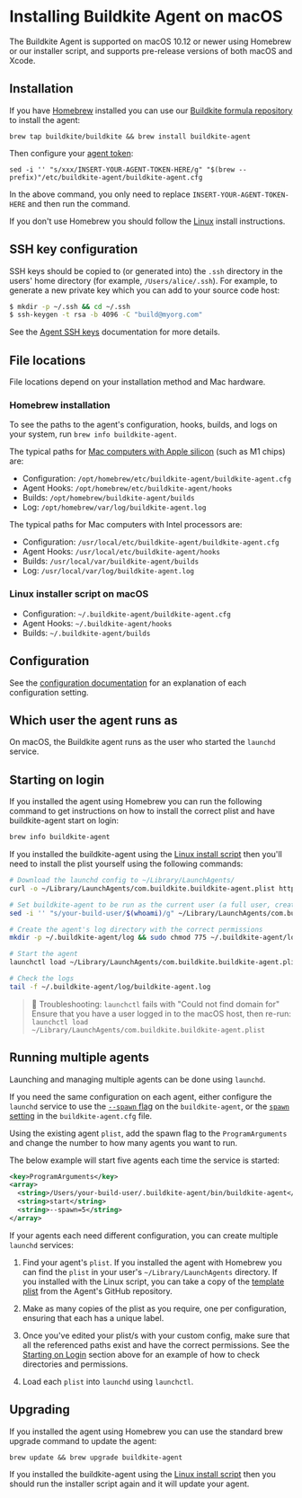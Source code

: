 # Installing Buildkite Agent on macOS

The Buildkite Agent is supported on macOS 10.12 or newer using Homebrew or our installer script, and supports pre-release versions of both macOS and Xcode.


## Installation

If you have <a href="http://brew.sh/">Homebrew</a> installed you can use our <a href="https://github.com/buildkite/homebrew-buildkite">Buildkite formula repository</a> to install the agent:

```shell
brew tap buildkite/buildkite && brew install buildkite-agent
```

Then configure your [agent token](/docs/agent/v3/tokens):

```shell
sed -i '' "s/xxx/INSERT-YOUR-AGENT-TOKEN-HERE/g" "$(brew --prefix)"/etc/buildkite-agent/buildkite-agent.cfg
```

In the above command, you only need to replace `INSERT-YOUR-AGENT-TOKEN-HERE` and then run the command.

If you don't use Homebrew you should follow the [Linux](/docs/agent/v3/linux) install instructions.

## SSH key configuration

SSH keys should be copied to (or generated into) the `.ssh` directory in the users' home directory (for example, `/Users/alice/.ssh`). For example, to generate a new private key which you can add to your source code host:

```bash
$ mkdir -p ~/.ssh && cd ~/.ssh
$ ssh-keygen -t rsa -b 4096 -C "build@myorg.com"
```

See the [Agent SSH keys](/docs/agent/v3/ssh-keys) documentation for more details.

## File locations

File locations depend on your installation method and Mac hardware.

### Homebrew installation

To see the paths to the agent's configuration, hooks, builds, and logs on your system, run `brew info buildkite-agent`.

The typical paths for [Mac computers with Apple silicon](https://support.apple.com/en-gb/HT211814) (such as M1 chips) are:

* Configuration: `/opt/homebrew/etc/buildkite-agent/buildkite-agent.cfg`
* Agent Hooks: `/opt/homebrew/etc/buildkite-agent/hooks`
* Builds: `/opt/homebrew/buildkite-agent/builds`
* Log: `/opt/homebrew/var/log/buildkite-agent.log`

The typical paths for Mac computers with Intel processors are:

* Configuration: `/usr/local/etc/buildkite-agent/buildkite-agent.cfg`
* Agent Hooks: `/usr/local/etc/buildkite-agent/hooks`
* Builds: `/usr/local/var/buildkite-agent/builds`
* Log: `/usr/local/var/log/buildkite-agent.log`

### Linux installer script on macOS

* Configuration: `~/.buildkite-agent/buildkite-agent.cfg`
* Agent Hooks: `~/.buildkite-agent/hooks`
* Builds: `~/.buildkite-agent/builds`

## Configuration

See the [configuration documentation](/docs/agent/v3/configuration) for an explanation of each configuration setting.

## Which user the agent runs as

On macOS, the Buildkite agent runs as the user who started the `launchd` service.

## Starting on login

If you installed the agent using Homebrew you can run the following command to get instructions on how to install the correct plist and have buildkite-agent start on login:

```bash
brew info buildkite-agent
```

If you installed the buildkite-agent using the [Linux install script](linux) then you'll need to install the plist yourself using the following commands:

```bash
# Download the launchd config to ~/Library/LaunchAgents/
curl -o ~/Library/LaunchAgents/com.buildkite.buildkite-agent.plist https://raw.githubusercontent.com/buildkite/agent/main/templates/launchd_local_with_gui.plist

# Set buildkite-agent to be run as the current user (a full user, created using System Prefs)
sed -i '' "s/your-build-user/$(whoami)/g" ~/Library/LaunchAgents/com.buildkite.buildkite-agent.plist

# Create the agent's log directory with the correct permissions
mkdir -p ~/.buildkite-agent/log && sudo chmod 775 ~/.buildkite-agent/log

# Start the agent
launchctl load ~/Library/LaunchAgents/com.buildkite.buildkite-agent.plist

# Check the logs
tail -f ~/.buildkite-agent/log/buildkite-agent.log
```

> 🚧 Troubleshooting: <code>launchctl</code> fails with "Could not find domain for"
> Ensure that you have a user logged in to the macOS host, then re-run:<br><code>launchctl load ~/Library/LaunchAgents/com.buildkite.buildkite-agent.plist</code>

## Running multiple agents

Launching and managing multiple agents can be done using `launchd`.

If you need the same configuration on each agent, either configure the `launchd` service to use the [`--spawn` flag](/docs/agent/v3/cli-start#options) on the `buildkite-agent`, or the [`spawn` setting](/docs/agent/v3/configuration#spawn) in the `buildkite-agent.cfg` file.

Using the existing agent `plist`, add the spawn flag to the `ProgramArguments` and change the number to how many agents you want to run.

The below example will start five agents each time the service is started:

```xml
<key>ProgramArguments</key>
<array>
  <string>/Users/your-build-user/.buildkite-agent/bin/buildkite-agent</string>
  <string>start</string>
  <string>--spawn=5</string>
</array>
```

If your agents each need different configuration, you can create multiple `launchd` services:

1. Find your agent's `plist`. If you installed the agent with Homebrew you can find the `plist` in your user's `~/Library/LaunchAgents` directory. If you installed with the Linux script, you can take a copy of the [template plist](https://raw.githubusercontent.com/buildkite/agent/main/templates/launchd_local_with_gui.plist) from the Agent's GitHub repository.

2. Make as many copies of the plist as you require, one per configuration, ensuring that each has a unique label.

3. Once you've edited your plist/s with your custom config, make sure that all the referenced paths exist and have the correct permissions. See the [Starting on Login](#starting-on-login) section above for an example of how to check directories and permissions.

4. Load each `plist` into `launchd` using `launchctl`.

## Upgrading

If you installed the agent using Homebrew you can use the standard brew upgrade command to update the agent:

```shell
brew update && brew upgrade buildkite-agent
```

If you installed the buildkite-agent using the [Linux install script](linux) then you should run the installer script again and it will update your agent.

